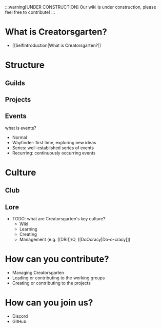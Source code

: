 :::warning[UNDER CONSTRUCTION]
Our wiki is under construction, please feel free to contribute!
:::

# What is Creatorsgarten?

- [[SelfIntroduction|What is Creatorsgarten?]]

# Structure

## Guilds

## Projects

## Events
what is events?
- Normal
- Wayfinder: first time, exploring new ideas
- Series: well-established series of events
- Recurring: continuously occurring events

# Culture

## Club

## Lore

- TODO: what are Creatorsgarten's key culture?
  - Wiki
  - Learning
  - Creating
  - Management (e.g. [[DRI]]/O, [[DoOcracy|Do-o-cracy]])

# How can you contribute?

- Managing Creatorsgarten
- Leading or contributing to the working groups
- Creating or contributing to the projects

# How can you join us?

- Discord
- GitHub